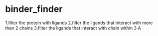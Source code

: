 # binder_finder
1.filter the protein with ligands
2.filter the ligands that interact with more than 2 chains 
3.filter the ligands that interact with chain within 3 A
